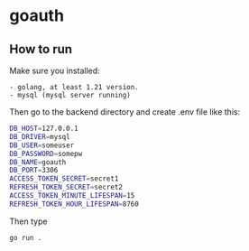 # goauth

## How to run

Make sure you installed:

    - golang, at least 1.21 version.
    - mysql (mysql server running)

Then go to the backend directory and create .env file like this:

```bash
DB_HOST=127.0.0.1                       
DB_DRIVER=mysql                          
DB_USER=someuser
DB_PASSWORD=somepw
DB_NAME=goauth
DB_PORT=3306 
ACCESS_TOKEN_SECRET=secret1
REFRESH_TOKEN_SECRET=secret2
ACCESS_TOKEN_MINUTE_LIFESPAN=15
REFRESH_TOKEN_HOUR_LIFESPAN=8760
```

Then type

```bash
go run .
```
